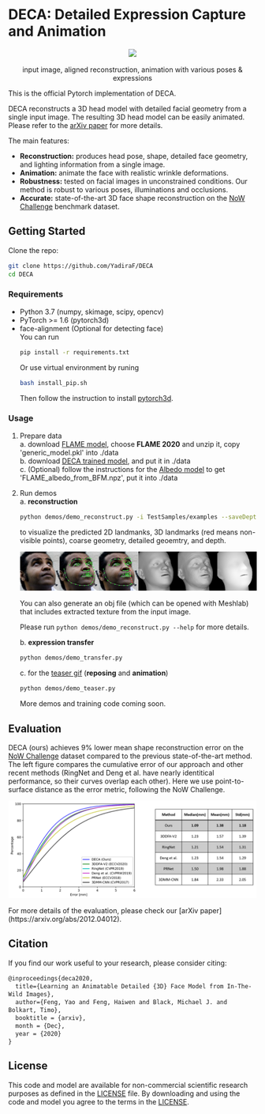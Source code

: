 # DECA: Detailed Expression Capture and Animation

<p align="center"> 
<img src="TestSamples/teaser/results/teaser.gif">
</p>
<p align="center">input image, aligned reconstruction, animation with various poses & expressions<p align="center">

This is the official Pytorch implementation of DECA. 

DECA reconstructs a 3D head model with detailed facial geometry from a single input image. The resulting 3D head model can be easily animated. Please refer to the [arXiv paper](https://arxiv.org/abs/2012.04012) for more details.

The main features:

* **Reconstruction:** produces head pose, shape, detailed face geometry, and lighting information from a single image.
* **Animation:** animate the face with realistic wrinkle deformations.
* **Robustness:** tested on facial images in unconstrained conditions.  Our method is robust to various poses, illuminations and occlusions. 
* **Accurate:** state-of-the-art 3D face shape reconstruction on the [NoW Challenge](https://ringnet.is.tue.mpg.de/challenge) benchmark dataset.

## Getting Started
Clone the repo:
  ```bash
  git clone https://github.com/YadiraF/DECA
  cd DECA
  ```  

### Requirements
* Python 3.7 (numpy, skimage, scipy, opencv)  
* PyTorch >= 1.6 (pytorch3d)  
* face-alignment (Optional for detecting face)  
  You can run 
  ```bash
  pip install -r requirements.txt
  ```
  Or use virtual environment by runing 
  ```bash
  bash install_pip.sh
  ```
  Then follow the instruction to install [pytorch3d](https://github.com/facebookresearch/pytorch3d/blob/master/INSTALL.md).

### Usage
1. Prepare data   
    a. download [FLAME model](https://flame.is.tue.mpg.de/downloads), choose **FLAME 2020** and unzip it, copy 'generic_model.pkl' into ./data  
    b. download [DECA trained model](https://drive.google.com/file/d/1rp8kdyLPvErw2dTmqtjISRVvQLj6Yzje/view?usp=sharing), and put it in ./data   
    c. (Optional) follow the instructions for the [Albedo model](https://github.com/TimoBolkart/BFM_to_FLAME) to get 'FLAME_albedo_from_BFM.npz', put it into ./data

2. Run demos  
    a. **reconstruction**  
    ```bash
    python demos/demo_reconstruct.py -i TestSamples/examples --saveDepth True --saveObj True
    ```   
    to visualize the predicted 2D landmanks, 3D landmarks (red means non-visible points), coarse geometry, detailed geoemtry, and depth.   
    <p align="center">   
    <img src="TestSamples/examples/results/image03786_vis.jpg">
    </p>  
    You can also generate an obj file (which can be opened with Meshlab) that includes extracted texture from the input image.  

    Please run `python demos/demo_reconstruct.py --help` for more details. 

    b. **expression transfer**   
    ```bash
    python demos/demo_transfer.py
    ```   
    c. for the [teaser gif](https://github.com/YadiraF/DECA/results/teaser.gif) (**reposing** and **animation**)
    ```bash
    python demos/demo_teaser.py 
    ``` 
    
    More demos and training code coming soon.

## Evaluation
DECA (ours) achieves 9% lower mean shape reconstruction error on the [NoW Challenge](https://ringnet.is.tue.mpg.de/challenge) dataset compared to the previous state-of-the-art method.  
The left figure compares the cumulative error of our approach and other recent methods (RingNet and Deng et al. have nearly identitical performance, so their curves overlap each other). Here we use point-to-surface distance as the error metric, following the NoW Challenge.  
<p align="left"> 
<img src="Doc/images/DECA_evaluation_github.png">
</p>
For more details of the evaluation, please check our [arXiv paper](https://arxiv.org/abs/2012.04012).

## Citation
If you find our work useful to your research, please consider citing:
```
@inproceedings{deca2020,
  title={Learning an Animatable Detailed {3D} Face Model from In-The-Wild Images},
  author={Feng, Yao and Feng, Haiwen and Black, Michael J. and Bolkart, Timo},
  booktitle = {arxiv},
  month = {Dec},
  year = {2020}
}
```

<!-- ## Notes
1. Training code will also be released in the future. -->

## License
This code and model are available for non-commercial scientific research purposes as defined in the [LICENSE](https://github.com/YadiraF/DECA/blob/master/LICENSE) file.
By downloading and using the code and model you agree to the terms in the [LICENSE](https://github.com/YadiraF/DECA/blob/master/LICENSE). 

<!-- ## Acknowledgements -->
